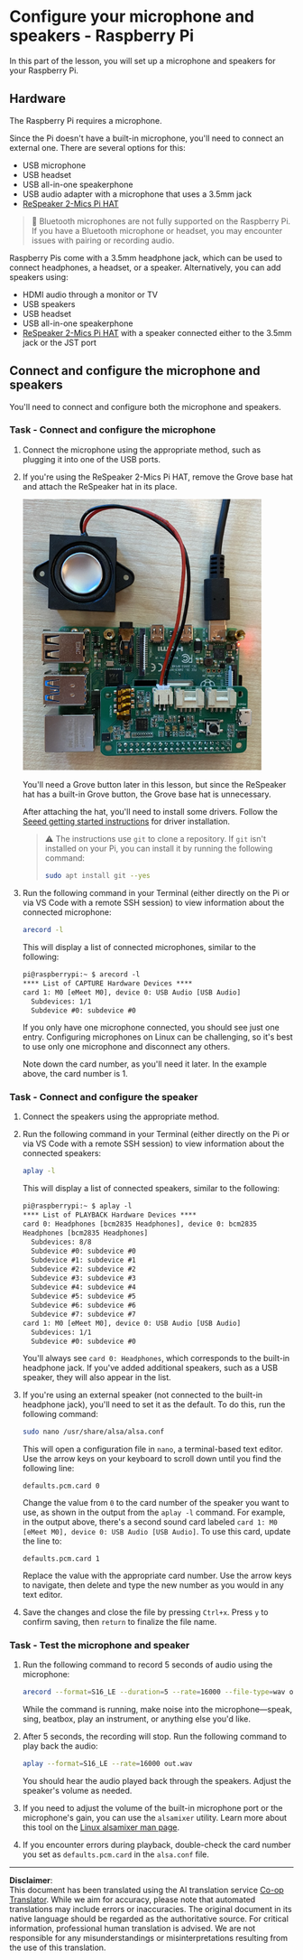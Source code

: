 <!--
CO_OP_TRANSLATOR_METADATA:
{
  "original_hash": "7e45d884493c5222348b43fbc4481b6a",
  "translation_date": "2025-08-28T19:26:40+00:00",
  "source_file": "6-consumer/lessons/1-speech-recognition/pi-microphone.md",
  "language_code": "en"
}
-->
# Configure your microphone and speakers - Raspberry Pi

In this part of the lesson, you will set up a microphone and speakers for your Raspberry Pi.

## Hardware

The Raspberry Pi requires a microphone.

Since the Pi doesn't have a built-in microphone, you'll need to connect an external one. There are several options for this:

* USB microphone
* USB headset
* USB all-in-one speakerphone
* USB audio adapter with a microphone that uses a 3.5mm jack
* [ReSpeaker 2-Mics Pi HAT](https://www.seeedstudio.com/ReSpeaker-2-Mics-Pi-HAT.html)

> 💁 Bluetooth microphones are not fully supported on the Raspberry Pi. If you have a Bluetooth microphone or headset, you may encounter issues with pairing or recording audio.

Raspberry Pis come with a 3.5mm headphone jack, which can be used to connect headphones, a headset, or a speaker. Alternatively, you can add speakers using:

* HDMI audio through a monitor or TV
* USB speakers
* USB headset
* USB all-in-one speakerphone
* [ReSpeaker 2-Mics Pi HAT](https://www.seeedstudio.com/ReSpeaker-2-Mics-Pi-HAT.html) with a speaker connected either to the 3.5mm jack or the JST port

## Connect and configure the microphone and speakers

You'll need to connect and configure both the microphone and speakers.

### Task - Connect and configure the microphone

1. Connect the microphone using the appropriate method, such as plugging it into one of the USB ports.

1. If you're using the ReSpeaker 2-Mics Pi HAT, remove the Grove base hat and attach the ReSpeaker hat in its place.

    ![A Raspberry Pi with a ReSpeaker hat](../../../../../translated_images/pi-respeaker-hat.f00fabe7dd039a93e2e0aa0fc946c9af0c6a9eb17c32fa1ca097fb4e384f69f0.en.png)

    You'll need a Grove button later in this lesson, but since the ReSpeaker hat has a built-in Grove button, the Grove base hat is unnecessary.

    After attaching the hat, you'll need to install some drivers. Follow the [Seeed getting started instructions](https://wiki.seeedstudio.com/ReSpeaker_2_Mics_Pi_HAT_Raspberry/#getting-started) for driver installation.

    > ⚠️ The instructions use `git` to clone a repository. If `git` isn't installed on your Pi, you can install it by running the following command:
    >
    > ```sh
    > sudo apt install git --yes
    > ```

1. Run the following command in your Terminal (either directly on the Pi or via VS Code with a remote SSH session) to view information about the connected microphone:

    ```sh
    arecord -l
    ```

    This will display a list of connected microphones, similar to the following:

    ```output
    pi@raspberrypi:~ $ arecord -l
    **** List of CAPTURE Hardware Devices ****
    card 1: M0 [eMeet M0], device 0: USB Audio [USB Audio]
      Subdevices: 1/1
      Subdevice #0: subdevice #0
    ```

    If you only have one microphone connected, you should see just one entry. Configuring microphones on Linux can be challenging, so it's best to use only one microphone and disconnect any others.

    Note down the card number, as you'll need it later. In the example above, the card number is 1.

### Task - Connect and configure the speaker

1. Connect the speakers using the appropriate method.

1. Run the following command in your Terminal (either directly on the Pi or via VS Code with a remote SSH session) to view information about the connected speakers:

    ```sh
    aplay -l
    ```

    This will display a list of connected speakers, similar to the following:

    ```output
    pi@raspberrypi:~ $ aplay -l
    **** List of PLAYBACK Hardware Devices ****
    card 0: Headphones [bcm2835 Headphones], device 0: bcm2835 Headphones [bcm2835 Headphones]
      Subdevices: 8/8
      Subdevice #0: subdevice #0
      Subdevice #1: subdevice #1
      Subdevice #2: subdevice #2
      Subdevice #3: subdevice #3
      Subdevice #4: subdevice #4
      Subdevice #5: subdevice #5
      Subdevice #6: subdevice #6
      Subdevice #7: subdevice #7
    card 1: M0 [eMeet M0], device 0: USB Audio [USB Audio]
      Subdevices: 1/1
      Subdevice #0: subdevice #0
    ```

    You'll always see `card 0: Headphones`, which corresponds to the built-in headphone jack. If you've added additional speakers, such as a USB speaker, they will also appear in the list.

1. If you're using an external speaker (not connected to the built-in headphone jack), you'll need to set it as the default. To do this, run the following command:

    ```sh
    sudo nano /usr/share/alsa/alsa.conf
    ```

    This will open a configuration file in `nano`, a terminal-based text editor. Use the arrow keys on your keyboard to scroll down until you find the following line:

    ```output
    defaults.pcm.card 0
    ```

    Change the value from `0` to the card number of the speaker you want to use, as shown in the output from the `aplay -l` command. For example, in the output above, there's a second sound card labeled `card 1: M0 [eMeet M0], device 0: USB Audio [USB Audio]`. To use this card, update the line to:

    ```output
    defaults.pcm.card 1
    ```

    Replace the value with the appropriate card number. Use the arrow keys to navigate, then delete and type the new number as you would in any text editor.

1. Save the changes and close the file by pressing `Ctrl+x`. Press `y` to confirm saving, then `return` to finalize the file name.

### Task - Test the microphone and speaker

1. Run the following command to record 5 seconds of audio using the microphone:

    ```sh
    arecord --format=S16_LE --duration=5 --rate=16000 --file-type=wav out.wav
    ```

    While the command is running, make noise into the microphone—speak, sing, beatbox, play an instrument, or anything else you'd like.

1. After 5 seconds, the recording will stop. Run the following command to play back the audio:

    ```sh
    aplay --format=S16_LE --rate=16000 out.wav
    ```

    You should hear the audio played back through the speakers. Adjust the speaker's volume as needed.

1. If you need to adjust the volume of the built-in microphone port or the microphone's gain, you can use the `alsamixer` utility. Learn more about this tool on the [Linux alsamixer man page](https://linux.die.net/man/1/alsamixer).

1. If you encounter errors during playback, double-check the card number you set as `defaults.pcm.card` in the `alsa.conf` file.

---

**Disclaimer**:  
This document has been translated using the AI translation service [Co-op Translator](https://github.com/Azure/co-op-translator). While we aim for accuracy, please note that automated translations may include errors or inaccuracies. The original document in its native language should be regarded as the authoritative source. For critical information, professional human translation is advised. We are not responsible for any misunderstandings or misinterpretations resulting from the use of this translation.